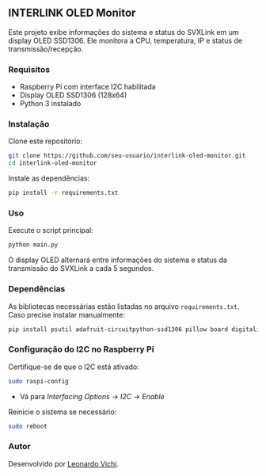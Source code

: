 ## INTERLINK OLED Monitor

Este projeto exibe informações do sistema e status do SVXLink em um display OLED SSD1306. Ele monitora a CPU, temperatura, IP e status de transmissão/recepção.

### Requisitos

- Raspberry Pi com interface I2C habilitada
- Display OLED SSD1306 (128x64)
- Python 3 instalado

### Instalação

Clone este repositório:
```sh
git clone https://github.com/seu-usuario/interlink-oled-monitor.git
cd interlink-oled-monitor
```

Instale as dependências:
```sh
pip install -r requirements.txt
```

### Uso

Execute o script principal:
```sh
python main.py
```

O display OLED alternará entre informações do sistema e status da transmissão do SVXLink a cada 5 segundos.

### Dependências
As bibliotecas necessárias estão listadas no arquivo `requirements.txt`. Caso precise instalar manualmente:
```sh
pip install psutil adafruit-circuitpython-ssd1306 pillow board digitalio
```

### Configuração do I2C no Raspberry Pi
Certifique-se de que o I2C está ativado:
```sh
sudo raspi-config
```
- Vá para *Interfacing Options* → *I2C* → *Enable*

Reinicie o sistema se necessário:
```sh
sudo reboot
```

### Autor
Desenvolvido por [Leonardo Vichi](https://github.com/seu-usuario).

